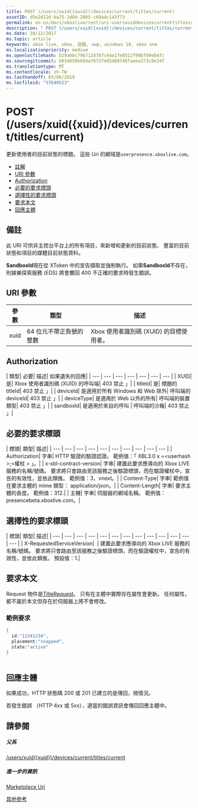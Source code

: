 ```yaml
---
title: POST (/users/xuid({xuid})/devices/current/titles/current)
assetID: d5e2d12d-ba75-2d04-2805-c69a4c143f73
permalink: en-us/docs/xboxlive/rest/uri-usersxuiddevicescurrenttitlescurrentpost.html
description: " POST (/users/xuid({xuid})/devices/current/titles/current)"
ms.date: 10/12/2017
ms.topic: article
keywords: xbox live, xbox, 遊戲, uwp, windows 10, xbox one
ms.localizationpriority: medium
ms.openlocfilehash: b29a0bc796712d7b7c44a1fe8512f99bf09eb4fc
ms.sourcegitcommit: b034650b684a767274d5d88746faeea373c8e34f
ms.translationtype: MT
ms.contentlocale: zh-TW
ms.lasthandoff: 03/06/2019
ms.locfileid: "57649523"
---
```

# <a name="post-usersxuidxuiddevicescurrenttitlescurrent"></a>POST (/users/xuid({xuid})/devices/current/titles/current)
更新使用者的目前狀態的標題。 這些 Uri 的網域是`userpresence.xboxlive.com`。
 
  * [註解](#ID4EV)
  * [URI 參數](#ID4EEB)
  * [Authorization](#ID4EPB)
  * [必要的要求標頭](#ID4ENE)
  * [選擇性的要求標頭](#ID4ERG)
  * [要求本文](#ID4ERH)
  * [回應主體](#ID4EKAAC)
 
<a id="ID4EV"></a>

 
## <a name="remarks"></a>備註
 
此 URI 可供非主控台平台上的所有項目，來新增和更新的目前狀態、 豐富的目前狀態和項目的媒體目前狀態資料。
 
**SandboxId**現在從 XToken 中的宣告擷取並強制執行。 如果**SandboxId**不存在，則娛樂探索服務 (EDS) 將會擲回 400 不正確的要求時發生錯誤。
  
<a id="ID4EEB"></a>

 
## <a name="uri-parameters"></a>URI 參數
 
| 參數| 類型| 描述| 
| --- | --- | --- | 
| xuid| 64 位元不帶正負號的整數| Xbox 使用者識別碼 (XUID) 的目標使用者。| 
  
<a id="ID4EPB"></a>

 
## <a name="authorization"></a>Authorization
 
| 類型| 必要| 描述| 如果遺失的回應| 
| --- | --- | --- | --- | --- | --- | --- | 
| XUID| 是| Xbox 使用者識別碼 (XUID) 的呼叫端| 403 禁止 」| 
| titleId| 是| 標題的 titleId| 403 禁止 」| 
| deviceId| 是適用於所有 Windows 和 Web 除外| 呼叫端的 deviceId| 403 禁止 」| 
| deviceType| 是適用於 Web 以外的所有| 呼叫端的裝置類型| 403 禁止 」| 
| sandboxId| 是適用於來自的呼叫 | 呼叫端的沙箱| 403 禁止 」| 
  
<a id="ID4ENE"></a>

 
## <a name="required-request-headers"></a>必要的要求標頭
 
| 標頭| 類型| 描述| 
| --- | --- | --- | --- | --- | --- | --- | --- | --- | --- | 
| Authorization| 字串| HTTP 驗證的驗證認證。 範例值：「 XBL3.0 x =&lt;userhash >;&lt;權杖 > 」。| 
| x-xbl-contract-version| 字串| 建置此要求應導向的 Xbox LIVE 服務的名稱/號碼。 要求將只會路由至該服務之後驗證標頭，而在驗證權杖中，宣告的有效性，並依此類推。 範例值：3，vnext。| 
| Content-Type| 字串| 範例值在要求主體的 mime 類型： application/json。| 
| Content-Length| 字串| 要求主體的長度。 範例值：312.| 
| 主機| 字串| 伺服器的網域名稱。 範例值： presencebeta.xboxlive.com。| 
  
<a id="ID4ERG"></a>

 
## <a name="optional-request-headers"></a>選擇性的要求標頭
 
| 標頭| 類型| 描述| 
| --- | --- | --- | --- | --- | --- | --- | --- | --- | --- | --- | --- | --- | 
| X-RequestedServiceVersion|  | 建置此要求應導向的 Xbox LIVE 服務的名稱/號碼。 要求將只會路由至該服務之後驗證標頭，而在驗證權杖中，宣告的有效性，並依此類推。 預設值：1.| 
  
<a id="ID4ERH"></a>

 
## <a name="request-body"></a>要求本文
 
Request 物件是[TitleRequest](../../json/json-titlerequest.md)。 只有在主體中實際存在屬性會更新。 任何屬性，都不屬於本文但存在於伺服器上將不會修改。
 
<a id="ID4EAAAC"></a>

 
### <a name="sample-request"></a>範例要求
 

```cpp
{
  id:"12341234",
  placement:"snapped",
  state:"active"
}
      
```

   
<a id="ID4EKAAC"></a>

 
## <a name="response-body"></a>回應主體
 
如果成功，HTTP 狀態碼 200 或 201 已建立的是傳回，視情況。
 
若發生錯誤 （HTTP 4xx 或 5xx），適當的錯誤資訊會傳回回應主體中。
  
<a id="ID4EVAAC"></a>

 
## <a name="see-also"></a>請參閱
 
<a id="ID4EXAAC"></a>

 
##### <a name="parent"></a>父系 

[/users/xuid({xuid})/devices/current/titles/current](uri-usersxuiddevicescurrenttitlescurrent.md)

  
<a id="ID4EBBAC"></a>

 
##### <a name="further-information"></a>進一步的資訊 

[Marketplace Uri](../marketplace/atoc-reference-marketplace.md)

 [其他參考](../../additional/atoc-xboxlivews-reference-additional.md)

   